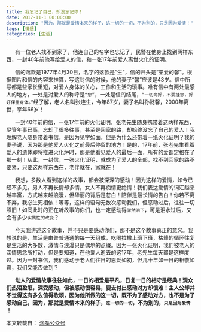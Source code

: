 ```yaml
---
title: 我忘记了自己，却没忘记你！
date: 2017-11-1 00:00:00
description: "因为，那就是爱情本来的样子，这一切的一切，不为别的，只是因为爱情！"
tags: [情感]
categories: [生活]
---
```


&nbsp;&nbsp;&nbsp;&nbsp;&nbsp;&nbsp;有一位老人找不到家了，他连自己的名字也忘记了，民警在他身上找到两样东西，一封40年前他写给爱人的信，和一张17年前爱人离世火化的证明。



&nbsp;&nbsp;&nbsp;&nbsp;&nbsp;&nbsp;信的落款是1977年4月30日，名字的落款是“生”，信的开头是“亲爱的馨”。根据图片和信的内容来推算，写这封信的时候，他的妻子“馨”应该是43岁。信中所写都是些家长里短，对爱人身体的关心，工作和生活的琐事。唯有信中有两处最感人的地方，一处是对爱人的称呼是`“您”`，一处是信的结尾，`“一切尚好，不要挂念，好好保重身体。”`经了解，老人名叫张连生，今年87岁，妻子名叫孙懿馨，2000年离世，享年66岁！


&nbsp;&nbsp;&nbsp;&nbsp;&nbsp;&nbsp;一封40年前的信，一张17年前的火化证明，张老先生随身携带着这两样东西，尽管年事已高，忘却了很多往事，甚至是回家的路，却始终没忘了自己的爱人！我理解老人随身带着书信，是因为见字如面，但是为什么还带着一纸火化证明？我的妻子说，因为那是他爱人火化之前最后停留的地方！是的，17年前，张老先生看着爱人的遗体即将推进火化炉时，那是他看见爱人的最后一面，所有的爱都定格在了那一刻！从此，一封信，一张火化证明，就成为了爱人的全部，找不到回家的路不要紧，只要这两样东西在，老伴就在，家就在！



&nbsp;&nbsp;&nbsp;&nbsp;&nbsp;&nbsp;我想，多数人看到这样的故事，都会被深深的感动！因为这样的爱情，如今已经不多见。男人不再长情却多情，女人不再痴情更绝情！我们表达爱情的词汇越来越丰富，方式越来越浪漫，但华丽的背后是苍白！陪伴是最长情的告白！你若不离不弃，我必生死相依！等等，这样的语句无数次感动我们，但感动过后，往往一切照旧！如同此时的正在听故事的你们，也一定感动得`潸然泪下`，可是泪水过后，又会有多少`实质性的改变`？

 &nbsp;&nbsp;&nbsp;&nbsp;&nbsp;&nbsp;今天我讲述这个故事，并不只是要感动你们，那不是这个故事真正的意义。我想说的是，生活是由普普通通的每一天组成，吃喝拉撒上班下班，枯燥的循环往复是生活的大多数，激情与浪漫只是偶尔的点缀。因为一张火化证明，我们被老人的深情思念所打动，但是要知道，在他爱人逝去的这17年，老先生每天都是这样度过。因为一封书信，我们感动于老人们往日的恩爱如初，但几十年如一日的相敬如宾，我们又能否做到？



 &nbsp;&nbsp;&nbsp;&nbsp;&nbsp;&nbsp;**动人的爱情故事往往如此，一日的相爱是平凡，日复一日的相守是经典！观众们热泪盈眶，深受感动，但被感动很容易，要去付出感动对方却很难！主人公却并不觉得这有多么值得歌颂，因为他所做的这一切，既不为了感动对方，也不是为了感动自己，因为，那就是爱情本来的样子，`这一切的一切`，不为别的，`只是因为爱情` ！**

本文转载自： [涂磊公众号](http://mp.weixin.qq.com/s/XeniC_LMro1fYJNrw-h3tg)

<!-- ![图片](/images/mmexport1499932133535.jpeg) -->
